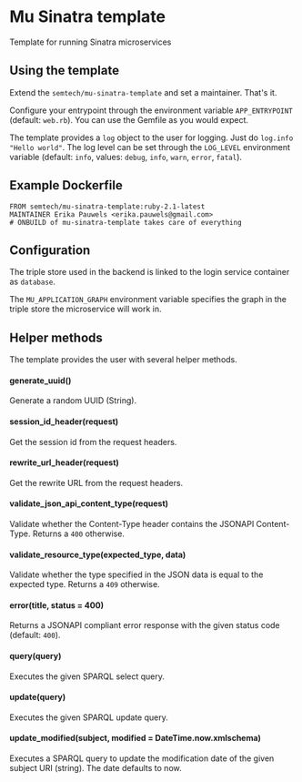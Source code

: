 # Mu Sinatra template
Template for running Sinatra microservices

## Using the template
Extend the `semtech/mu-sinatra-template` and set a maintainer. That's it.

Configure your entrypoint through the environment variable `APP_ENTRYPOINT` (default: `web.rb`). You can use the Gemfile as you would expect.

The template provides a `log` object to the user for logging. Just do `log.info "Hello world"`. The log level can be set through the `LOG_LEVEL` environment variable (default: `info`, values: `debug`, `info`, `warn`, `error`, `fatal`).

## Example Dockerfile

    FROM semtech/mu-sinatra-template:ruby-2.1-latest
    MAINTAINER Erika Pauwels <erika.pauwels@gmail.com>
    # ONBUILD of mu-sinatra-template takes care of everything


## Configuration
The triple store used in the backend is linked to the login service container as `database`.

The `MU_APPLICATION_GRAPH` environment variable specifies the graph in the triple store the microservice will work in.

## Helper methods
The template provides the user with several helper methods.
#### generate_uuid()
Generate a random UUID (String).

#### session_id_header(request)
Get the session id from the request headers.

#### rewrite_url_header(request)
Get the rewrite URL from the request headers.

#### validate_json_api_content_type(request)
Validate whether the Content-Type header contains the JSONAPI Content-Type. Returns a `400` otherwise.

#### validate_resource_type(expected_type, data)
Validate whether the type specified in the JSON data is equal to the expected type. Returns a `409` otherwise.

#### error(title, status = 400)
Returns a JSONAPI compliant error response with the given status code (default: `400`).

#### query(query)
Executes the given SPARQL select query.

#### update(query)
Executes the given SPARQL update query.

#### update_modified(subject, modified = DateTime.now.xmlschema)
Executes a SPARQL query to update the modification date of the given subject URI (string). The date defaults to now.
